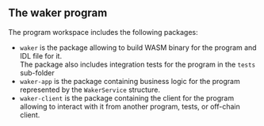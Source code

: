 ## The **waker** program

The program workspace includes the following packages:
- `waker` is the package allowing to build WASM binary for the program and IDL file for it.  
  The package also includes integration tests for the program in the `tests` sub-folder
- `waker-app` is the package containing business logic for the program represented by the `WakerService` structure.  
- `waker-client` is the package containing the client for the program allowing to interact with it from another program, tests, or
  off-chain client.

